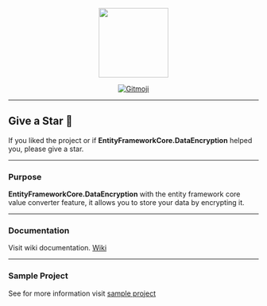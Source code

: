 <p align="center">
  <img src="https://user-images.githubusercontent.com/47147484/168492480-206b432f-0d3f-4ee7-9ecf-19df9f7973b6.png" style="max-width:100%;" height="140" />
</p>

<p align="center">
  <a href="https://gitmoji.carloscuesta.me">
    <img src="https://img.shields.io/badge/gitmoji-%20😜%20😍-FFDD67.svg?style=flat-square" alt="Gitmoji">
  </a> 
</p>

***

## Give a Star 🌟
If you liked the project or if **EntityFrameworkCore.DataEncryption** helped you, please give a star.

***

### Purpose
**EntityFrameworkCore.DataEncryption** with the entity framework core value converter feature, it allows you to store your data by encrypting it.

***

### Documentation
Visit wiki documentation. [Wiki](https://github.com/furkandeveloper/EntityFrameworkCore.DataEncryption/wiki)

***

### Sample Project

See for more information visit [sample project](https://github.com/furkandeveloper/EntityFrameworkCore.DataEncryption/tree/master/sample/EntityFrameworkCore.DataEncryption.Sample)
